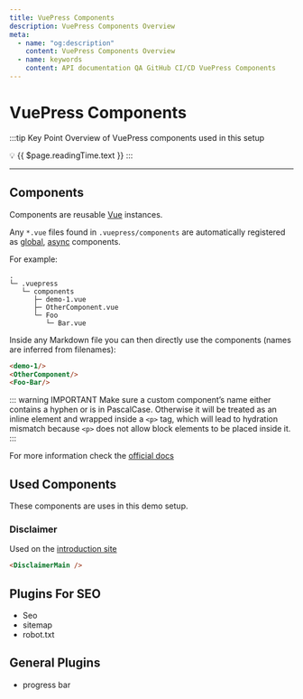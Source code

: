 ```yaml
---
title: VuePress Components
description: VuePress Components Overview
meta:
  - name: "og:description"
    content: VuePress Components Overview
  - name: keywords
    content: API documentation QA GitHub CI/CD VuePress Components
---
```


# VuePress Components

:::tip Key Point
Overview of VuePress components used in this setup

:bulb: {{ $page.readingTime.text }}
:::

---

## Components

Components are reusable [Vue](https://vuejs.org/v2/guide/components.html "Link to Vue docs about components") instances.

Any `*.vue` files found in `.vuepress/components` are automatically registered as [global](https://vuejs.org/v2/guide/components-registration.html#Global-Registration "Link to Vue docs"), [async](https://vuejs.org/v2/guide/components-dynamic-async.html#Async-Components "Link to Vue async docs") components.

For example:

```shell
.
└─ .vuepress
   └─ components
      ├─ demo-1.vue
      ├─ OtherComponent.vue
      └─ Foo
         └─ Bar.vue
```

Inside any Markdown file you can then directly use the components (names are inferred from filenames):

``` md
<demo-1/>
<OtherComponent/>
<Foo-Bar/>
```

<demo-1></demo-1>

<OtherComponent/>

<Foo-Bar/>

::: warning IMPORTANT
Make sure a custom component’s name either contains a hyphen or is in PascalCase.
Otherwise it will be treated as an inline element and wrapped inside a `<p>` tag, which will lead to hydration mismatch because `<p>` does not allow block elements to be placed inside it.
:::

For more information check the [official docs](https://vuepress.vuejs.org/guide/using-vue.html "Link to VuePress docs")

## Used Components

These components are uses in this demo setup.

### Disclaimer

Used on the [introduction site](./intro#about)

```md
<DisclaimerMain />
```

<DisclaimerMain />

## Plugins For SEO

- Seo
- sitemap
- robot.txt

## General Plugins

- progress bar
